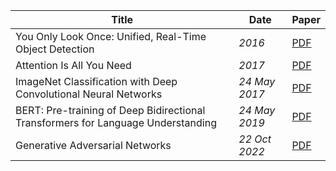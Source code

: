 |Title|Date|Paper|
|---|---|---|
| You Only Look Once: Unified, Real-Time Object Detection | _2016_ | [PDF](https://www.cv-foundation.org/openaccess/content_cvpr_2016/papers/Redmon_You_Only_Look_CVPR_2016_paper.pdf) |
| Attention Is All You Need | _2017_ | [PDF](https://proceedings.neurips.cc/paper_files/paper/2017/file/3f5ee243547dee91fbd053c1c4a845aa-Paper.pdf) |
| ImageNet Classification with Deep Convolutional Neural Networks | _24 May 2017_ | [PDF](https://dl.acm.org/doi/pdf/10.1145/3065386) |
| BERT: Pre-training of Deep Bidirectional Transformers for Language Understanding | _24 May 2019_ | [PDF](https://arxiv.org/pdf/1810.04805.pdf) |
| Generative Adversarial Networks | _22 Oct 2022_ | [PDF](https://dl.acm.org/doi/pdf/10.1145/3422622) |
